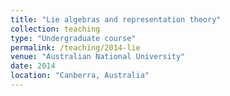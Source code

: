 ```yaml
---
title: "Lie algebras and representation theory"
collection: teaching
type: "Undergraduate course"
permalink: /teaching/2014-lie
venue: "Australian National University"
date: 2014
location: "Canberra, Australia"
---
```

